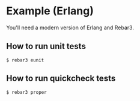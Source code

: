 # Example (Erlang)

You'll need a modern version of Erlang and Rebar3.

## How to run unit tests

    $ rebar3 eunit

## How to run quickcheck tests

    $ rebar3 proper

